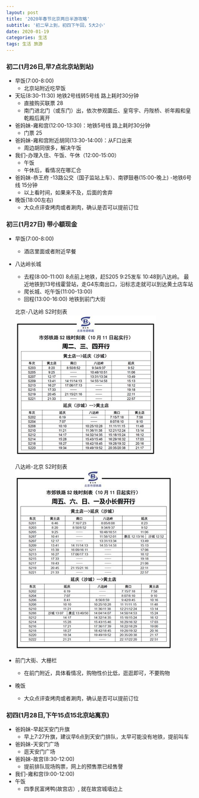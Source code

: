```yaml
---
layout: post
title: '2020年春节北京两日半游攻略'
subtitle: '初二早上到，初四下午回，5大2小'
date: 2020-01-19
categories: 生活
tags: 生活 旅游
---
```



### 初二(1月26日,早7点北京站到站)
* 早饭(7:00-8:00)
  * 北京站附近吃早饭
* 天坛(8:30-11:30) 地铁2号线转5号线 路上耗时30分钟
  * 直接购买联票 28
  * 南门进北门（或东门）出，依次参观圜丘、皇穹宇、丹陛桥、祈年殿和皇乾殿后离开
* 爸妈妹-雍和宫(12:00-13:30)：地铁5号线 路上耗时30分钟
  * 门票 25
* 爸妈妹-雍和宫附近胡同(13:30-14:00)：从F口出来
  * 周边胡同很多，解决午饭
* 我们-办理入住、午饭、午休（12:00-15:00）
  * 午饭
  * 午休后，看情况在哪汇合
* 爸妈妹-恭王府 -13路公交（国子监站上车）、南锣鼓巷(15:00-晚上) -地铁6号线 15分钟
  * 以上看时间，如果来不及，后面的舍弃
* 晚饭(18:00左右)
  * 大众点评查烤肉或者涮肉，确认是否可以提前订位

### 初三(1月27日) 带小额现金
* 早饭(7:00-8:00)
  * 酒店里面或者附近早餐
* 八达岭长城
  * 去程(8:00-11:00) 8点前上地铁，赶S205 9:25发车 10:48到八达岭。 最近地铁到13号线霍营站，走G4东南出口，沿标志走就可以到达黄土店车站
  * 爬长城、吃午饭(11:00-13:00)
  * 回程(13:00-16:00) 地铁到前门大街

  北京-八达岭 S2时刻表
  ![Alt 北京-八达岭](https://github.com/zhouyongwei/zhouyongwei.github.io/blob/master/images/2020-01-19/S2-1.jpeg?raw=true "S2时刻表")

  八达岭-北京 S2时刻表
  ![Alt 北京-八达岭](https://github.com/zhouyongwei/zhouyongwei.github.io/blob/master/images/2020-01-19/S2-2.jpg?raw=true "S2时刻表")

* 前门大街、大栅栏
  * 在前门附近，具体看情况，购物性价比低，逛逛即可，不要购物
* 晚饭
  * 大众点评查烤肉或者涮肉，确认是否可以提前订位

### 初四(1月28日,下午15点15北京站离京)
* 爸妈妹-早起天安门升旗
  * 早上7:27升旗，建议早6点到天安门排队，太早可能没有地铁，提前叫车
* 爸妈妹-天安门广场
  * 逛天安门广场
* 爸妈妹-故宫(8:30-12:00)
  * 提前排队现场购票，网上的预售票已经售謦
* 我们-雍和宫(9:00-12:00)
* 午饭
  * 四季民富烤鸭(故宫店）, 就在故宫城墙边上
